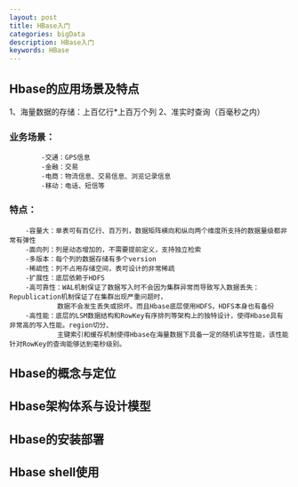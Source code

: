 ```yaml
---
layout: post
title: HBase入门
categories: bigData
description: HBase入门
keywords: HBase
---
```


## Hbase的应用场景及特点
1、海量数据的存储：上百亿行*上百万个列
2、准实时查询（百毫秒之内）

### 业务场景：
			-交通：GPS信息
			-金融：交易
			-电商：物流信息、交易信息、浏览记录信息
			-移动：电话、短信等	
### 特点：

		-容量大：单表可有百亿行、百万列，数据矩阵横向和纵向两个维度所支持的数据量级都非常有弹性
		-面向列：列是动态增加的，不需要提前定义，支持独立检索
		-多版本：每个列的数据存储有多个version
		-稀疏性：列不占用存储空间，表可设计的非常稀疏
		-扩展性：底层依赖于HDFS
		-高可靠性：WAL机制保证了数据写入时不会因为集群异常而导致写入数据丢失：Republication机制保证了在集群出现严重问题时，
				数据不会发生丢失或损坏。而且Hbase底层使用HDFS，HDFS本身也有备份	
		-高性能：底层的LSM数据结构和RowKey有序排列等架构上的独特设计，使得Hbase具有非常高的写入性能。region切分、
				主键索引和缓存机制使得Hbase在海量数据下具备一定的随机读写性能，该性能针对RowKey的查询能够达到毫秒级别。							
## Hbase的概念与定位

## Hbase架构体系与设计模型

## Hbase的安装部署

## Hbase shell使用